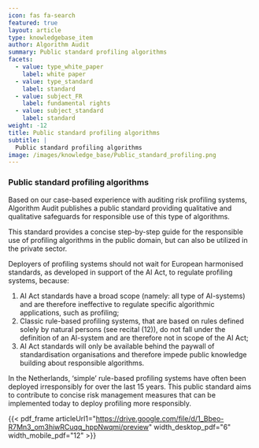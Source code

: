 ```yaml
---
icon: fas fa-search
featured: true
layout: article
type: knowledgebase_item
author: Algorithm Audit
summary: Public standard profiling algorithms
facets:
  - value: type_white_paper
    label: white paper
  - value: type_standard
    label: standard
  - value: subject_FR
    label: fundamental rights
  - value: subject_standard
    label: standard
weight: -12
title: Public standard profiling algorithms
subtitle: |
  Public standard profiling algorithms
image: /images/knowledge_base/Public_standard_profiling.png
---
```


### Public standard profiling algorithms

Based on our case-based experience with auditing risk profiling systems, Algorithm Audit publishes a public standard providing qualitative and qualitative safeguards for responsible use of this type of algorithms.

This standard provides a concise step-by-step guide for the responsible use of profiling algorithms in the public domain, but can also be utilized in the private sector.

Deployers of profiling systems should not wait for European harmonised standards, as developed in support of the AI Act, to regulate profiling systems, because:

1. AI Act standards have a broad scope (namely: all type of AI-systems) and are therefore ineffective to regulate specific algorithmic applications, such as profiling;
2. Classic rule-based profiling systems, that are based on rules defined solely by natural persons (see recital (12)), do not fall under the definition of an AI-system and are therefore not in scope of the AI Act;
3. AI Act standards will only be available behind the paywall of standardisation organisations and therefore impede public knowledge building about responsible algorithms.

In the Netherlands, ‘simple’ rule-based profiling systems have often been deployed irresponsibly for over the last 15 years. This public standard aims to contribute to concise risk management measures that can be implemented today to deploy profiling more responsibly.

{{< pdf_frame articleUrl1="https://drive.google.com/file/d/1_Bbeo-R7Mn3_om3hiwRCuqq_hppNwqmi/preview" width_desktop_pdf="6" width_mobile_pdf="12" >}}
